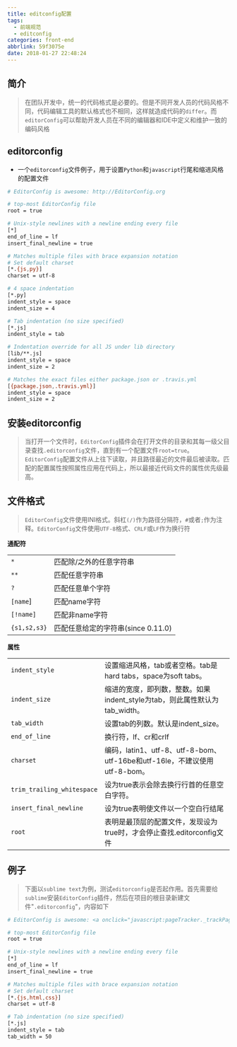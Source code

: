 ```yaml
---
title: editconfig配置
tags:
  - 前端规范
  - editconfig
categories: front-end
abbrlink: 59f3075e
date: 2018-01-27 22:48:24
---
```


简介
---

> 在团队开发中，统一的代码格式是必要的。但是不同开发人员的代码风格不同，代码编辑工具的默认格式也不相同，这样就造成代码的`differ`。而`editorConfig`可以帮助开发人员在不同的编辑器和IDE中定义和维护一致的编码风格


editorconfig
---

- 一个`editorconfig`文件例子，用于设置`Python`和`javascript`行尾和缩进风格的配置文件


```bash
# EditorConfig is awesome: http://EditorConfig.org

# top-most EditorConfig file
root = true

# Unix-style newlines with a newline ending every file
[*]
end_of_line = lf
insert_final_newline = true

# Matches multiple files with brace expansion notation
# Set default charset
[*.{js,py}]
charset = utf-8

# 4 space indentation
[*.py]
indent_style = space
indent_size = 4

# Tab indentation (no size specified)
[*.js]
indent_style = tab

# Indentation override for all JS under lib directory
[lib/**.js]
indent_style = space
indent_size = 2

# Matches the exact files either package.json or .travis.yml
[{package.json,.travis.yml}]
indent_style = space
indent_size = 2
```

安装editorconfig
---

> 当打开一个文件时，`EditorConfig`插件会在打开文件的目录和其每一级父目录查找`.editorconfig`文件，直到有一个配置文件`root=true`。`EditorConfig`配置文件从上往下读取，并且路径最近的文件最后被读取。匹配的配置属性按照属性应用在代码上，所以最接近代码文件的属性优先级最高。

文件格式
---

> `EditorConfig`文件使用INI格式。斜杠`(/)`作为路径分隔符，`#`或者`;`作为注释。`EditorConfig`文件使用`UTF-8`格式、`CRLF`或`LF`作为换行符

**通配符**


|||
|---|---|
|`*`|匹配除/之外的任意字符串|
|`**`|匹配任意字符串|
|`?`|	匹配任意单个字符|
|`[name`]	|匹配name字符|
|`[!name]`|	匹配非name字符|
|`{s1,s2,s3}`|	匹配任意给定的字符串(since 0.11.0)|

**属性**

|||
|---|---|
|`indent_style`| 设置缩进风格，tab或者空格。tab是hard tabs，space为soft tabs。|
|`indent_size`| 缩进的宽度，即列数，整数。如果indent_style为tab，则此属性默认为tab_width。|
|`tab_width`| 设置tab的列数。默认是indent_size。|
|`end_of_line`| 换行符，lf、cr和crlf|
|`charset`| 编码，latin1、utf-8、utf-8-bom、utf-16be和utf-16le，不建议使用utf-8-bom。|
|`trim_trailing_whitespace`| 设为true表示会除去换行行首的任意空白字符。|
|`insert_final_newline`| 设为true表明使文件以一个空白行结尾|
|`root`| 表明是最顶层的配置文件，发现设为true时，才会停止查找.editorconfig文件|

例子
---

> 下面以`sublime text`为例，测试`editorconfig`是否起作用。首先需要给`sublime`安装`EditorConfig`插件，然后在项目的根目录新建文件"`.editorconfig`"，内容如下


```bash
# EditorConfig is awesome: <a onclick="javascript:pageTracker._trackPageview('/outgoing/EditorConfig.org');" href="http://EditorConfig.org">http://EditorConfig.org</a>

# top-most EditorConfig file
root = true

# Unix-style newlines with a newline ending every file
[*]
end_of_line = lf
insert_final_newline = true

# Matches multiple files with brace expansion notation
# Set default charset
[*.{js,html,css}]
charset = utf-8

# Tab indentation (no size specified)
[*.js]
indent_style = tab
tab_width = 50
```
